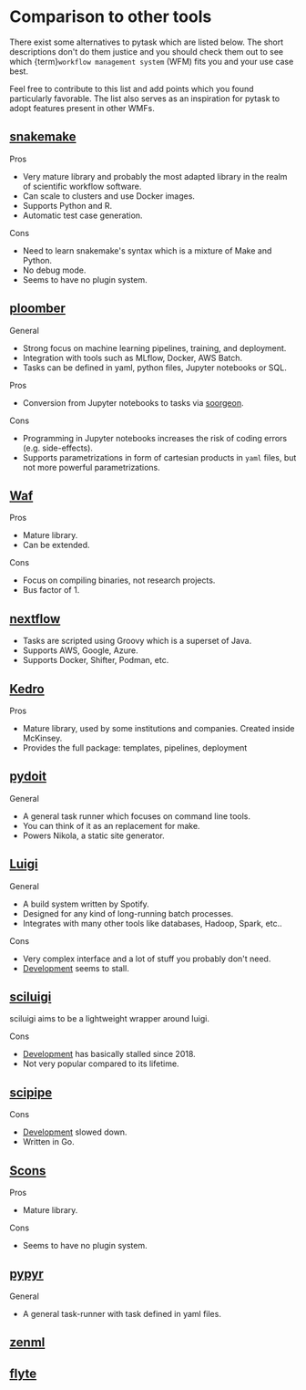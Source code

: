 # Comparison to other tools

There exist some alternatives to pytask which are listed below. The short descriptions
don't do them justice and you should check them out to see which
{term}`workflow management system` (WFM) fits you and your use case best.

Feel free to contribute to this list and add points which you found particularly
favorable. The list also serves as an inspiration for pytask to adopt features present
in other WMFs.

## [snakemake](https://github.com/snakemake/snakemake)

Pros

- Very mature library and probably the most adapted library in the realm of scientific
  workflow software.
- Can scale to clusters and use Docker images.
- Supports Python and R.
- Automatic test case generation.

Cons

- Need to learn snakemake's syntax which is a mixture of Make and Python.
- No debug mode.
- Seems to have no plugin system.

## [ploomber](https://github.com/ploomber/ploomber)

General

- Strong focus on machine learning pipelines, training, and deployment.
- Integration with tools such as MLflow, Docker, AWS Batch.
- Tasks can be defined in yaml, python files, Jupyter notebooks or SQL.

Pros

- Conversion from Jupyter notebooks to tasks via
  [soorgeon](https://github.com/ploomber/soorgeon).

Cons

- Programming in Jupyter notebooks increases the risk of coding errors (e.g.
  side-effects).
- Supports parametrizations in form of cartesian products in `yaml` files, but not more
  powerful parametrizations.

## [Waf](https://waf.io)

Pros

- Mature library.
- Can be extended.

Cons

- Focus on compiling binaries, not research projects.
- Bus factor of 1.

## [nextflow](https://github.com/nextflow-io/nextflow)

- Tasks are scripted using Groovy which is a superset of Java.
- Supports AWS, Google, Azure.
- Supports Docker, Shifter, Podman, etc.

## [Kedro](https://github.com/kedro-org/kedro)

Pros

- Mature library, used by some institutions and companies. Created inside McKinsey.
- Provides the full package: templates, pipelines, deployment

## [pydoit](https://github.com/pydoit/doit)

General

- A general task runner which focuses on command line tools.
- You can think of it as an replacement for make.
- Powers Nikola, a static site generator.

## [Luigi](https://github.com/spotify/luigi)

General

- A build system written by Spotify.
- Designed for any kind of long-running batch processes.
- Integrates with many other tools like databases, Hadoop, Spark, etc..

Cons

- Very complex interface and a lot of stuff you probably don't need.
- [Development](https://github.com/spotify/luigi/graphs/contributors) seems to stall.

## [sciluigi](https://github.com/pharmbio/sciluigi)

sciluigi aims to be a lightweight wrapper around luigi.

Cons

- [Development](https://github.com/pharmbio/sciluigi/graphs/contributors) has basically
  stalled since 2018.
- Not very popular compared to its lifetime.

## [scipipe](https://github.com/scipipe/scipipe)

Cons

- [Development](https://github.com/scipipe/scipipe/graphs/contributors) slowed down.
- Written in Go.

## [Scons](https://github.com/SCons/scons)

Pros

- Mature library.

Cons

- Seems to have no plugin system.

## [pypyr](https://github.com/pypyr/pypyr)

General

- A general task-runner with task defined in yaml files.

## [zenml](https://github.com/zenml-io/zenml)

## [flyte](https://github.com/flyteorg/flyte)
